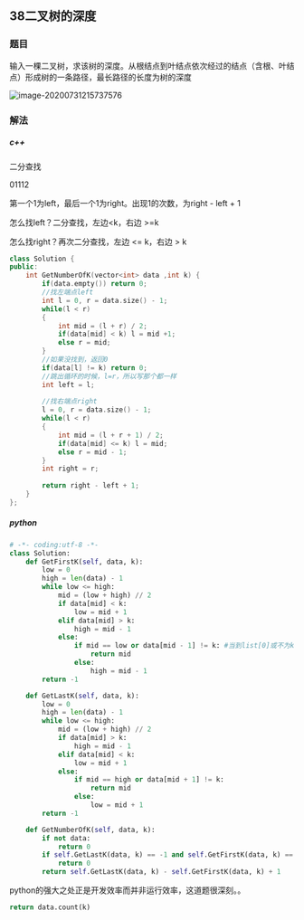 ## 38二叉树的深度

### 题目

输入一棵二叉树，求该树的深度。从根结点到叶结点依次经过的结点（含根、叶结点）形成树的一条路径，最长路径的长度为树的深度

![image-20200731215737576](C:\Users\xuyingfeng\AppData\Roaming\Typora\typora-user-images\image-20200731215737576.png)

### 解法

##### c++

二分查找

01112

第一个1为left，最后一个1为right。出现1的次数，为right - left + 1

怎么找left？二分查找，左边<k，右边 >=k

怎么找right？再次二分查找，左边 <= k，右边 > k

```C++
class Solution {
public:
    int GetNumberOfK(vector<int> data ,int k) {
        if(data.empty()) return 0;
        //找左端点left
        int l = 0, r = data.size() - 1;
        while(l < r)
        {
            int mid = (l + r) / 2;
            if(data[mid] < k) l = mid +1;
            else r = mid;
        }
        //如果没找到，返回0
        if(data[l] != k) return 0;
        //跳出循环的时候，l=r，所以写那个都一样
        int left = l;
        
        //找右端点right
        l = 0, r = data.size() - 1;
        while(l < r)
        {
            int mid = (l + r + 1) / 2;
            if(data[mid] <= k) l = mid;
            else r = mid - 1;
        }
        int right = r;
        
        return right - left + 1;
    }
};
```

##### python

```python
# -*- coding:utf-8 -*-
class Solution:
    def GetFirstK(self, data, k):
        low = 0
        high = len(data) - 1
        while low <= high:
            mid = (low + high) // 2
            if data[mid] < k:
                low = mid + 1
            elif data[mid] > k:
                high = mid - 1
            else:
                if mid == low or data[mid - 1] != k: #当到list[0]或不为k的时候跳出函数
                    return mid
                else:
                    high = mid - 1
        return -1

    def GetLastK(self, data, k):
        low = 0
        high = len(data) - 1
        while low <= high:
            mid = (low + high) // 2
            if data[mid] > k:
                high = mid - 1
            elif data[mid] < k:
                low = mid + 1
            else:
                if mid == high or data[mid + 1] != k:
                    return mid
                else:
                    low = mid + 1
        return -1

    def GetNumberOfK(self, data, k):
        if not data:
            return 0
        if self.GetLastK(data, k) == -1 and self.GetFirstK(data, k) == -1:
            return 0
        return self.GetLastK(data, k) - self.GetFirstK(data, k) + 1
```

python的强大之处正是开发效率而并非运行效率，这道题很深刻。。

```python
return data.count(k)
```

